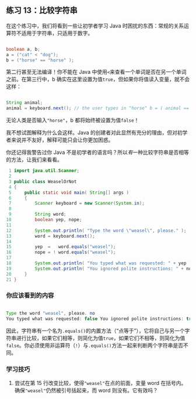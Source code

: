 ## 练习 13：比较字符串

在这个练习中，我们将看到一些让初学者学习 Java 时困扰的东西：常规的关系运算符不适用于字符串，只适用于数字。

```java

boolean a, b;
a = ("cat" < "dog");
b = ("horse" == "horse" );
```

第二行甚至无法编译！你不能在 Java 中使用`<`来查看一个单词是否在另一个单词之前。在第三行中，b 确实在这里设置为值`true`，但如果你将值读入变量，就不会这样：

```java

String animal;
animal = keyboard.next(); // the user types in "horse" b = ( animal == "horse" );
```

无论人类是否输入`"horse"`，b 都将始终被设置为值`false`！

我不想试图解释为什么会这样。Java 的创建者对此显然有充分的理由，但对初学者来说并不友好，解释可能只会让你更加困惑。

你还记得我警告过你 Java 不是初学者的语言吗？所以*有*一种比较字符串是否相等的方法，让我们来看看。

```java
 1 import java.util.Scanner;
 2 
 3 public class WeaselOrNot
 4 {
 5     public static void main( String[] args )
 6     {
 7         Scanner keyboard = new Scanner(System.in);
 8 
 9         String word;
10         boolean yep, nope;
11 
12         System.out.println( "Type the word \"weasel\", please." );
13         word = keyboard.next();
14 
15         yep  =   word.equals("weasel");
16         nope = ! word.equals("weasel");
17 
18         System.out.println( "You typed what was requested: " + yep );
19         System.out.println( "You ignored polite instructions: " + nope );
20     }
21 }
```

### 你应该看到的内容

```java

Type the word "weasel", please. no
You typed what was requested: false You ignored polite instructions: true
```

因此，字符串有一个名为`.equals()`的内置方法（“点等于”），它将自己与另一个字符串进行比较，如果它们相等，则简化为值`true`，如果它们不相等，则简化为值`false`。你必须使用非运算符（`!`）与`.equals()`方法一起来判断两个字符串是否不同。

### 学习技巧

1.  尝试在第 15 行改变比较，使得`"weasel"`在点的前面，变量 word 在括号内。确保`"weasel"`仍然被引号括起来，而 word 则没有。它有效吗？

